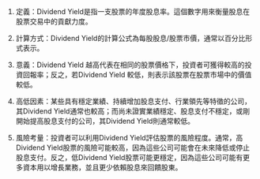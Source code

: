 

1. 定義：Dividend Yield是指一支股票的年度股息率。這個數字用來衡量股息在股票交易中的貢獻力度。

2. 計算方式：Dividend Yield的計算公式為每股股息/股票市價，通常以百分比形式表示。

3. 意義：Dividend Yield 越高代表在相同的股票價格下，投資者可獲得較高的投資回報率；反之，若Dividend Yield 較低，則表示該股票在股票市場中的價值較低。

4. 高低因素：某些具有穩定業績、持續增加股息支付、行業領先等特徵的公司，其Dividend Yield通常也較高；而尚未證實業績穩定、股息支付不穩定，或剛開始提高股息支付的公司，其Dividend Yield則通常較低。

5. 風險考量：投資者可以利用Dividend Yield評估股票的風險程度。通常，高Dividend Yield股票的風險可能較高，因為這些公司可能會在未來降低或停止股息支付。反之，低Dividend Yield股票可能更穩定，因為這些公司可能有更多資本用以增長業務，並且更少依賴股息來回饋股東。